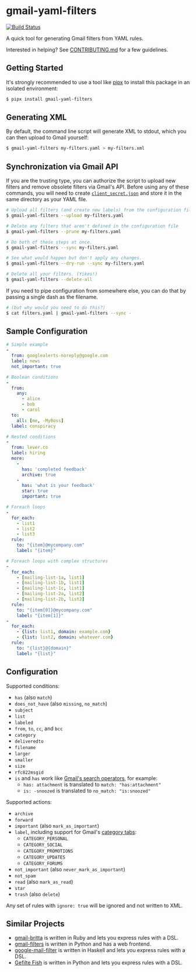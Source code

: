 # gmail-yaml-filters

[![Build Status](https://github.com/mesozoic/gmail-yaml-filters/workflows/Tests/badge.svg?branch=master)](https://github.com/mesozoic/gmail-yaml-filters/actions?workflow=Tests)

A quick tool for generating Gmail filters from YAML rules.

Interested in helping? See [CONTRIBUTING.md](CONTRIBUTING.md) for a few guidelines.

## Getting Started

It's strongly recommended to use a tool like [pipx](https://pypa.github.io/pipx/)
to install this package in an isolated environment:

```bash
$ pipx install gmail-yaml-filters
```

## Generating XML

By default, the command line script will generate XML to stdout, which
you can then upload to Gmail yourself:

```bash
$ gmail-yaml-filters my-filters.yaml > my-filters.xml
```

## Synchronization via Gmail API

If you are the trusting type, you can authorize the script to
upload new filters and remove obsolete filters via Gmail's API.
Before using any of these commands, you will need to create
[`client_secret.json`](https://developers.google.com/identity/protocols/oauth2/web-server#creatingcred)
and store it in the same directory as your YAML file.

```bash
# Upload all filters (and create new labels) from the configuration file
$ gmail-yaml-filters --upload my-filters.yaml

# Delete any filters that aren't defined in the configuration file
$ gmail-yaml-filters --prune my-filters.yaml

# Do both of these steps at once.
$ gmail-yaml-filters --sync my-filters.yaml

# See what would happen but don't apply any changes.
$ gmail-yaml-filters --dry-run --sync my-filters.yaml

# Delete all your filters. (Yikes!)
$ gmail-yaml-filters --delete-all
```

If you need to pipe configuration from somewhere else, you can do that
by passing a single dash as the filename.

```sh
# (but why would you need to do this?)
$ cat filters.yaml | gmail-yaml-filters --sync -
```

## Sample Configuration

```yaml
# Simple example
-
  from: googlealerts-noreply@google.com
  label: news
  not_important: true

# Boolean conditions
-
  from:
    any:
      - alice
      - bob
      - carol
  to:
    all: [me, -MyBoss]
  label: conspiracy

# Nested conditions
-
  from: lever.co
  label: hiring
  more:
    -
      has: 'completed feedback'
      archive: true
    -
      has: 'what is your feedback'
      star: true
      important: true

# Foreach loops
-
  for_each:
    - list1
    - list2
    - list3
  rule:
    to: "{item}@mycompany.com"
    label: "{item}"

# Foreach loops with complex structures
-
  for_each:
    - [mailing-list-1a, list1]
    - [mailing-list-1b, list1]
    - [mailing-list-1c, list1]
    - [mailing-list-2a, list2]
    - [mailing-list-2b, list2]
  rule:
    to: "{item[0]}@mycompany.com"
    label: "{item[1]}"
-
  for_each:
    - {list: list1, domain: example.com}
    - {list: list2, domain: whatever.com}
  rule:
    to: "{list}@{domain}"
    label: "{list}"
```

## Configuration

Supported conditions:

* `has` (also `match`)
* `does_not_have` (also `missing`, `no_match`)
* `subject`
* `list`
* `labeled`
* `from`, `to`, `cc`, and `bcc`
* `category`
* `deliveredto`
* `filename`
* `larger`
* `smaller`
* `size`
* `rfc822msgid`
* `is` and `has` work like [Gmail's search operators](https://support.google.com/mail/answer/7190?hl=en), for example:
  * `has: attachment` is translated to `match: "has:attachment"`
  * `is: -snoozed` is translated to `no_match: "is:snoozed"`

Supported actions:

* `archive`
* `forward`
* `important` (also `mark_as_important`)
* `label`, including support for Gmail's [category tabs](https://developers.google.com/gmail/api/guides/labels):
  * `CATEGORY_PERSONAL`
  * `CATEGORY_SOCIAL`
  * `CATEGORY_PROMOTIONS`
  * `CATEGORY_UPDATES`
  * `CATEGORY_FORUMS`
* `not_important` (also `never_mark_as_important`)
* `not_spam`
* `read` (also `mark_as_read`)
* `star`
* `trash` (also `delete`)

Any set of rules with `ignore: true` will be ignored and not written to XML.

## Similar Projects

* [gmail-britta](https://github.com/antifuchs/gmail-britta) is written in Ruby and lets you express rules with a DSL.
* [gmail-filters](https://github.com/dimagi/gmail-filters) is written in Python and has a web frontend.
* [google-mail-filter](https://hackage.haskell.org/package/google-mail-filters) is written in Haskell and lets you express rules with a DSL.
* [Gefilte Fish](https://github.com/nedbat/gefilte) is written in Python and lets you express rules with a DSL.

